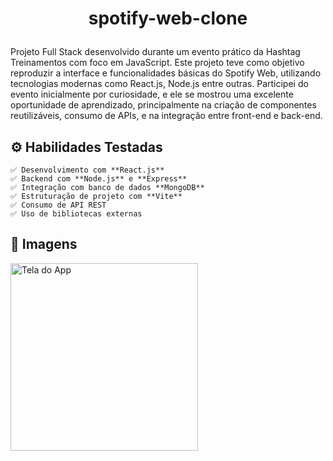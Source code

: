 # <p align="center"> spotify-web-clone
<p> Projeto Full Stack desenvolvido durante um evento prático da Hashtag Treinamentos com foco em JavaScript. Este projeto teve 
como objetivo reproduzir a interface e funcionalidades básicas do Spotify Web, utilizando tecnologias modernas como React.js, 
Node.js entre outras. Participei do evento inicialmente por curiosidade, e ele se mostrou uma excelente oportunidade de aprendizado, 
principalmente na criação de componentes reutilizáveis, consumo de APIs, e na integração entre front-end e back-end. 
<p align="center">

## ⚙️ Habilidades Testadas

    ✅ Desenvolvimento com **React.js** 
    ✅ Backend com **Node.js** e **Express** 
    ✅ Integração com banco de dados **MongoDB**  
    ✅ Estruturação de projeto com **Vite** 
    ✅ Consumo de API REST
    ✅ Uso de bibliotecas externas

## 📱 Imagens

<p float="left">
<img src="https://media3.giphy.com/media/v1.Y2lkPTc5MGI3NjExaGxpZW9pNDI5N2QxZHB0MW1wNnB1Nm8zcmJoc3VvOXZ4NThjdWs1cSZlcD12MV9pbnRlcm5hbF9naWZfYnlfaWQmY3Q9Zw/F0Mco0JAG81j89S4tt/giphy.gif" alt="Tela do App" width="300"/>
</p>

